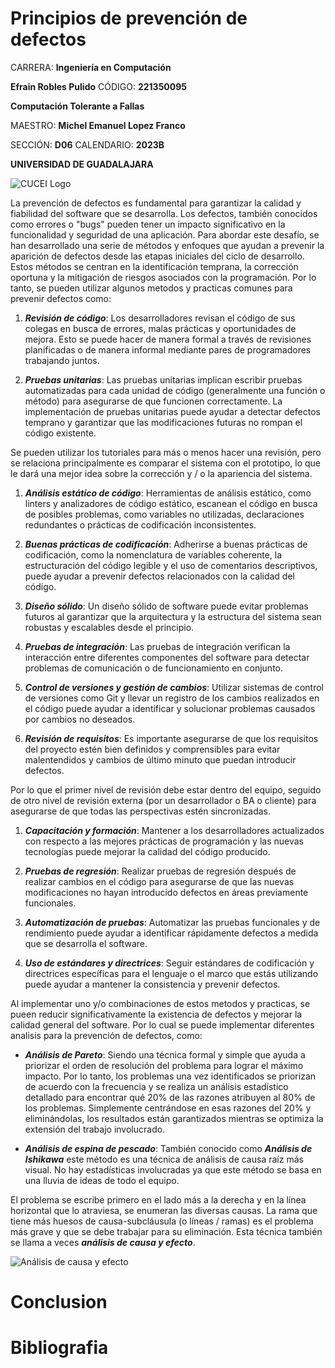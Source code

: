 # Principios de prevención de defectos

CARRERA: **Ingeniería en Computación**

**Efrain Robles Pulido** CÓDIGO: **221350095**

**Computación Tolerante a Fallas**

MAESTRO: **Michel Emanuel Lopez Franco**

SECCIÓN: **D06**    CALENDARIO: **2023B**

**UNIVERSIDAD DE GUADALAJARA**

![CUCEI Logo](https://static.wixstatic.com/media/689543_e867e5de31ce49e7a2c28f84eb1bacf8~mv2.png/v1/fill/w_560,h_150,al_c,q_85,usm_0.66_1.00_0.01,enc_auto/logoudggris.png)

La prevención de defectos es fundamental para garantizar la calidad y fiabilidad del software que se desarrolla. Los defectos, también conocidos como errores o "bugs" pueden tener un impacto significativo en la funcionalidad y seguridad de una aplicación. Para abordar este desafío, se han desarrollado una serie de métodos y enfoques que ayudan a prevenir la aparición de defectos desde las etapas iniciales del ciclo de desarrollo. Estos métodos se centran en la identificación temprana, la corrección oportuna y la mitigación de riesgos asociados con la programación. Por lo tanto, se pueden utilizar algunos metodos y practicas comunes para prevenir defectos como:

1. ***Revisión de código***: Los desarrolladores revisan el código de sus colegas en busca de errores, malas prácticas y oportunidades de mejora. Esto se puede hacer de manera formal a través de revisiones planificadas o de manera informal mediante pares de programadores trabajando juntos.

1. ***Pruebas unitarias***: Las pruebas unitarias implican escribir pruebas automatizadas para cada unidad de código (generalmente una función o método) para asegurarse de que funcionen correctamente. La implementación de pruebas unitarias puede ayudar a detectar defectos temprano y garantizar que las modificaciones futuras no rompan el código existente.

Se pueden utilizar los tutoriales para más o menos hacer una revisión, pero se relaciona principalmente es comparar el sistema con el prototipo, lo que le dará una mejor idea sobre la corrección y / o la apariencia del sistema.

1. ***Análisis estático de código***: Herramientas de análisis estático, como linters y analizadores de código estático, escanean el código en busca de posibles problemas, como variables no utilizadas, declaraciones redundantes o prácticas de codificación inconsistentes.

1. ***Buenas prácticas de codificación***: Adherirse a buenas prácticas de codificación, como la nomenclatura de variables coherente, la estructuración del código legible y el uso de comentarios descriptivos, puede ayudar a prevenir defectos relacionados con la calidad del código.

1. ***Diseño sólido***: Un diseño sólido de software puede evitar problemas futuros al garantizar que la arquitectura y la estructura del sistema sean robustas y escalables desde el principio.

1. ***Pruebas de integración***: Las pruebas de integración verifican la interacción entre diferentes componentes del software para detectar problemas de comunicación o de funcionamiento en conjunto.

1. ***Control de versiones y gestión de cambios***: Utilizar sistemas de control de versiones como Git y llevar un registro de los cambios realizados en el código puede ayudar a identificar y solucionar problemas causados por cambios no deseados.

1. ***Revisión de requisitos***: Es importante asegurarse de que los requisitos del proyecto estén bien definidos y comprensibles para evitar malentendidos y cambios de último minuto que puedan introducir defectos. 

Por lo que el primer nivel de revisión debe estar dentro del equipo, seguido de otro nivel de revisión externa (por un desarrollador o BA o cliente) para asegurarse de que todas las perspectivas estén sincronizadas.

1. ***Capacitación y formación***: Mantener a los desarrolladores actualizados con respecto a las mejores prácticas de programación y las nuevas tecnologías puede mejorar la calidad del código producido.

1. ***Pruebas de regresión***: Realizar pruebas de regresión después de realizar cambios en el código para asegurarse de que las nuevas modificaciones no hayan introducido defectos en áreas previamente funcionales.

1. ***Automatización de pruebas***: Automatizar las pruebas funcionales y de rendimiento puede ayudar a identificar rápidamente defectos a medida que se desarrolla el software.

1. ***Uso de estándares y directrices***: Seguir estándares de codificación y directrices específicas para el lenguaje o el marco que estás utilizando puede ayudar a mantener la consistencia y prevenir defectos.

Al implementar uno y/o combinaciones de estos metodos y practicas, se pueen reducir significativamente la existencia de defectos y mejorar la calidad general del software. Por lo cual se puede implementar diferentes analisis para la prevención de defectos, como:

* ***Análisis de Pareto***: Siendo una técnica formal y simple que ayuda a priorizar el orden de resolución del problema para lograr el máximo impacto. Por lo tanto, los problemas una vez identificados se priorizan de acuerdo con la frecuencia y se realiza un análisis estadístico detallado para encontrar qué 20% de las razones atribuyen al 80% de los problemas. Simplemente centrándose en esas razones del 20% y eliminándolas, los resultados están garantizados mientras se optimiza la extensión del trabajo involucrado.

* ***Análisis de espina de pescado***: También conocido como ***Análisis de Ishikawa*** este método es una técnica de análisis de causa raíz más visual. No hay estadísticas involucradas ya que este método se basa en una lluvia de ideas de todo el equipo.

El problema se escribe primero en el lado más a la derecha y en la línea horizontal que lo atraviesa, se enumeran las diversas causas. La rama que tiene más huesos de causa-subcláusula (o líneas / ramas) es el problema más grave y que se debe trabajar para su eliminación. Esta técnica también se llama a veces ***análisis de causa y efecto***.

![Análisis de causa y efecto](https://myservername.com/img/bug-defect-tracking/07/defect-prevention-methods-3.jpg)



# Conclusion



# Bibliografia

